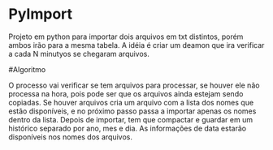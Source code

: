 # PyImport
Projeto em python para importar dois arquivos em txt distintos, porém ambos irão para a mesma tabela.
A idéia é criar um deamon que ira verificar a cada N minutyos se chegaram arquivos.

#Algoritmo

O processo vai verificar se tem arquivos para processar, se houver ele não processa na hora, pois pode ser que os arquivos ainda estejam sendo copiadas.
Se houver arquivos cria um arquivo com a lista dos nomes que estão disponíveis, e no próximo passo passa a importar apenas os nomes dentro da lista.
Depois de importar, tem que compactar e guardar em um histórico separado por ano, mes e dia.
As informações de data estarão disponíveis nos nomes dos arquivos.


